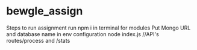 # bewgle_assign 
Steps to run assignment
run npm i in terminal for modules
Put Mongo URL and database name in env configuration
node index.js
//API's routes/process and /stats
